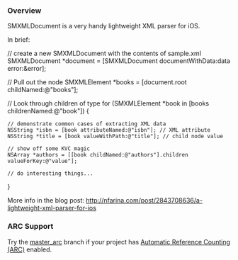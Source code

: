 
### Overview

SMXMLDocument is a very handy lightweight XML parser for iOS.

In brief:

  // create a new SMXMLDocument with the contents of sample.xml
  SMXMLDocument *document = [SMXMLDocument documentWithData:data error:&error];

  // Pull out the <books> node
  SMXMLElement *books = [document.root childNamed:@"books"];

  // Look through <books> children of type <book>
  for (SMXMLElement *book in [books childrenNamed:@"book"]) {
    
    // demonstrate common cases of extracting XML data
    NSString *isbn = [book attributeNamed:@"isbn"]; // XML attribute
    NSString *title = [book valueWithPath:@"title"]; // child node value
    
    // show off some KVC magic
    NSArray *authors = [[book childNamed:@"authors"].children valueForKey:@"value"];
    
    // do interesting things...
  }

More info in the blog post:
http://nfarina.com/post/2843708636/a-lightweight-xml-parser-for-ios

### ARC Support

Try the [master_arc](https://github.com/nfarina/xmldocument/tree/master_arc) branch if your project has [Automatic Reference Counting (ARC)](http://clang.llvm.org/docs/AutomaticReferenceCounting.html) enabled.
